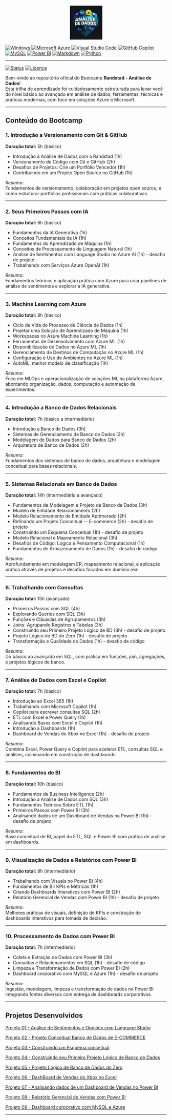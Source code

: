 <p align="center">
  <img src="/images/bootcamp.jpg" alt="BOOTCAMP Randstad">
</p>

[![Windows](https://custom-icon-badges.demolab.com/badge/Windows-0078D6?logo=windows11&logoColor=white)](#)
[![Microsoft Azure](https://custom-icon-badges.demolab.com/badge/Microsoft%20Azure-0089D6?logo=msazure&logoColor=white)](#)
[![Visual Studio Code](https://custom-icon-badges.demolab.com/badge/Visual%20Studio%20Code-0078d7.svg?logo=vsc&logoColor=white)](#)
[![GitHub Copilot](https://img.shields.io/badge/GitHub%20Copilot-000?logo=githubcopilot&logoColor=fff)](#)
[![MySQL](https://img.shields.io/badge/MySQL-4479A1?logo=mysql&logoColor=fff)](#)
[![Power BI](https://custom-icon-badges.demolab.com/badge/Power%20BI-F1C912?logo=power-bi&logoColor=fff)](#)
[![Markdown](https://img.shields.io/badge/Markdown-%23000000.svg?logo=markdown&logoColor=white)](#)
[![Python](https://img.shields.io/badge/Python-3776AB?logo=python&logoColor=fff)](#)

---
[![Status](https://img.shields.io/badge/status-desenvolvimento-yellow)](https://github.com/SEU_USUARIO/SEU_REPOSITORIO)
[![Licença](https://img.shields.io/badge/licença-MIT-blue)](https://github.com/SEU_USUARIO/SEU_REPOSITORIO/blob/main/LICENSE)

Bem-vindo ao repositório oficial do Bootcamp **Randstad - Análise de Dados**!  
Esta trilha de aprendizado foi cuidadosamente estruturada para levar você do nível básico ao avançado em análise de dados, ferramentas, técnicas e práticas modernas, com foco em soluções Azure e Microsoft.

---

## Conteúdo do Bootcamp

### 1. Introdução a Versionamento com Git & GitHub  
**Duração total:** 5h (básico)  
- Introdução à Análise de Dados com a Randstad (1h)  
- Versionamento de Código com Git e GitHub (2h)  
- Desafios de Projetos: Crie um Portfólio Vencedor (1h)  
- Contribuindo em um Projeto Open Source no GitHub (1h)  

*Resumo:*  
Fundamentos de versionamento, colaboração em projetos open source, e como estruturar portfólios profissionais com práticas colaborativas.

---

### 2. Seus Primeiros Passos com IA  
**Duração total:** 6h (básico)  
- Fundamentos da IA Generativa (1h)  
- Conceitos Fundamentais de IA (1h)  
- Fundamentos do Aprendizado de Máquina (1h)  
- Conceitos de Processamento de Linguagem Natural (1h)  
- Análise de Sentimentos com Language Studio no Azure AI (1h) - desafio de projeto  
- Trabalhando com Serviços Azure OpenAI (1h)  

*Resumo:*  
Fundamentos teóricos e aplicação prática com Azure para criar pipelines de análise de sentimentos e explorar a IA generativa.

---

### 3. Machine Learning com Azure  
**Duração total:** 8h (básico)  
- Ciclo de Vida do Processo de Ciência de Dados (1h)  
- Projetar uma Solução de Aprendizado de Máquina (1h)  
- Workspaces no Azure Machine Learning (1h)  
- Ferramentas de Desenvolvimento com Azure ML (1h)  
- Disponibilização de Dados no Azure ML (1h)  
- Gerenciamento de Destinos de Computação no Azure ML (1h)  
- Configuração e Uso de Ambientes no Azure ML (1h)  
- AutoML: melhor modelo de classificação (1h)  

*Resumo:*  
Foco em MLOps e operacionalização de soluções ML na plataforma Azure, abordando organização, dados, computação e automação de experimentos.

---

### 4. Introdução a Banco de Dados Relacionais  
**Duração total:** 7h (básico a intermediário)  
- Introdução a Banco de Dados (3h)  
- Sistemas de Gerenciamento de Banco de Dados (2h)  
- Modelagem de Dados para Banco de Dados (2h)  
- Arquitetura de Banco de Dados (2h)  

*Resumo:*  
Fundamentos dos sistemas de banco de dados, arquitetura e modelagem conceitual para bases relacionais.

---

### 5. Sistemas Relacionais em Banco de Dados  
**Duração total:** 14h (intermediário a avançado)  
- Fundamentos de Modelagem e Projeto de Banco de Dados (3h)  
- Modelo de Entidade Relacionamento (2h)  
- Modelo Relacionamento de Entidade Aprimorado (2h)  
- Refinando um Projeto Conceitual -- E-commerce (2h) - desafio de projeto  
- Construindo um Esquema Conceitual (1h) - desafio de projeto  
- Modelo Relacional e Mapeamento Relacional (3h)  
- Desafios de Código: Lógica e Pensamento Computacional (1h)  
- Fundamentos de Armazenamento de Dados (1h) - desafio de código  

*Resumo:*  
Aprofundamento em modelagem ER, mapeamento relacional, e aplicação prática através de projetos e desafios focados em domínio real.

---

### 6. Trabalhando com Consultas  
**Duração total:** 15h (avançado)  
- Primeiros Passos com SQL (4h)  
- Explorando Queries com SQL (3h)  
- Funções e Cláusulas de Agrupamentos (3h)  
- Joins: Agrupando Registros e Tabelas (3h)  
- Construindo seu Primeiro Projeto Lógico de BD (3h) - desafio de projeto  
- Projeto Lógico de BD do Zero (1h) - desafio de projeto  
- Transformação e Qualidade de Dados (1h) - desafio de código  

*Resumo:*  
Do básico ao avançado em SQL, com prática em funções, join, agregações, e projetos lógicos de banco.

---

### 7. Análise de Dados com Excel e Copilot  
**Duração total:** 7h (básico)  
- Introdução ao Excel 365 (1h)  
- Trabalhando com Microsoft Copilot (1h)  
- Copilot para escrever consultas SQL (2h)  
- ETL com Excel e Power Query (1h)  
- Analisando Bases com Excel e Copilot (1h)  
- Introdução a Dashboards (1h)  
- Dashboard de Vendas do Xbox no Excel (1h) - desafio de projeto  

*Resumo:*  
Combina Excel, Power Query e Copilot para acelerar ETL, consultas SQL e análises, culminando em construção de dashboards.

---

### 8. Fundamentos de BI  
**Duração total:** 10h (básico)  
- Fundamentos de Business Intelligence (2h)  
- Introdução a Análise de Dados com SQL (3h)  
- Fundamentos Teóricos Sobre ETL (1h)  
- Primeiros Passos com Power BI (3h)  
- Analisando dados de um Dashboard de Vendas no Power BI (1h) - desafio de projeto  

*Resumo:*  
Base conceitual de BI, papel do ETL, SQL e Power BI com prática de análise em dashboards.

---

### 9. Visualização de Dados e Relatórios com Power BI  
**Duração total:** 8h (intermediário)  
- Trabalhando com Visuais no Power BI (4h)  
- Fundamentos de BI: KPIs e Métricas (1h)  
- Criando Dashboards Interativos com Power BI (2h)  
- Relatório Gerencial de Vendas com Power BI (1h) - desafio de projeto  

*Resumo:*  
Melhores práticas de visuais, definição de KPIs e construção de dashboards interativos para tomada de decisão.

---

### 10. Processamento de Dados com Power BI  
**Duração total:** 7h (intermediário)  
- Coleta e Extração de Dados com Power BI (3h)  
- Consultas e Relacionamentos em SQL (1h) - desafio de código  
- Limpeza e Transformação de Dados com Power BI (2h)  
- Dashboard corporativo com MySQL e Azure (1h) - desafio de projeto  

*Resumo:*  
Ingestão, modelagem, limpeza e transformação de dados no Power BI integrando fontes diversos com entrega de dashboards corporativos.

---

## Projetos Desenvolvidos

[Projeto 01 - Análise de Sentimentos e Opniões com Language Studio](/projects/01%20-%20Análise%20de%20Sentimentos%20com%20Language%20Studio%20no%20Azure%20AI/README.md)

[Projeto 02 - Projeto Conceitual Banco de Dados de E-COMMERCE](/projects/02%20-%20Projeto%20Conceitual%20Banco%20de%20Dados%20de%20E-COMMERCE/README.md)

[Projeto 03 - Construindo um Esquema conceitual](/projects/03%20-%20Construindo%20um%20Esquema%20Conceitual/README.md)

[Projeto 04 - Construindo seu Primeiro Projeto Lógico de Banco de Dados](/projects/04%20-%20Construindo%20seu%20Primeiro%20Projeto%20Lógico%20de%20Banco%20de%20Dados/README.md)

[Projeto 05 - Projeto Lógico de Banco de Dados do Zero](/projects/05%20-%20Projeto%20Lógico%20de%20Banco%20de%20Dados%20do%20Zero/README.md)

[Projeto 06 - DashBoard de Vendas do Xbox no Excel](/projects/06%20-%20DashBoard%20de%20Vendas%20do%20Xbox%20no%20Excel/README.md)

[Projeto 07 - Analisando dados de um Dashboard de Vendas no Power BI](/projects/07%20-%20Analisando%20dados%20de%20um%20Dashboard%20de%20Vendas%20no%20Power%20BI/README.md)

[Projeto 08 - Relatório Gerencial de Vendas com Power BI](/projects/08%20-%20Relatório%20Gerencial%20de%20Vendas%20com%20Power%20BI/README.md)

[Projeto 09 - Dashboard corporativo com MySQL e Azure](/projects/09%20-%20Dashboard%20corporativo%20com%20MySQL%20e%20Azure/README.md)

---
